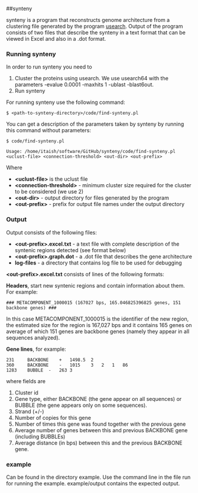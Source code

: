##synteny

synteny is a program that reconstructs genome architecture from a clustering file generated by the program [usearch](http://drive5.com/usearch/). Output of the 
program consists of two files that describe the synteny in a text format that can be viewed in Excel and also in a .dot format.

### Running synteny

In order to run synteny you need to

1. Cluster the proteins using usearch. We use usearch64 with the parameters -evalue 0.0001 -maxhits 1 -ublast -blast6out.
2. Run synteny

For running synteny use the following command:

```
$ <path-to-synteny-directory>/code/find-synteny.pl
```

You can get a description of the parameters taken by synteny by running this command without parameters:

```
$ code/find-synteny.pl

Usage: /home/itaish/software/GitHub/synteny/code/find-synteny.pl <uclust-file> <connection-threshold> <out-dir> <out-prefix>
```
Where
* **\<uclust-file\>** is the uclust file
* **\<connection-threshold\>** - minimum cluster size required for the cluster to be considered (we use 2)
* **\<out-dir\>** - output directory for files generated by the program
* **\<out-prefix\>** - prefix for output file names under the output directory

### Output
Output consists of the following files:
* **\<out-prefix\>.excel.txt** - a text file with complete description of the syntenic regions detected (see format below)
* **\<out-prefix\>.graph.dot** - a .dot file that describes the gene architecture
* **log-files** - a directory that contains log file to be used for debugging


**\<out-prefix\>.excel.txt** consists of lines of the following formats:

**Headers**, start new syntenic regions and contain information about them. For example:
```
### METACOMPONENT_1000015 (167027 bps, 165.046825396825 genes, 151 backbone genes) ###
```
In this case METACOMPONENT_1000015 is the identifier of the new region, the estimated size for the region is 167,027 bps and it contains 165 genes on 
average of which 151 genes are backbone genes (namely they appear in all sequences analyzed).

**Gene lines**, for example:
```
231 	BACKBONE	+	1498.5	2
360 	BACKBONE	-	1015	3	2	1	86
1283	BUBBLE	-	263	3
```
where fields are 

1. Cluster id
2. Gene type, either BACKBONE (the gene appear on all sequences) or BUBBLE (the gene appears only on some sequences).
3. Strand (+/-) 
4. Number of copies for this gene 
5. Number of times this gene was found together with the previous gene
6. Average number of genes between this and previous BACKBONE gene (including BUBBLEs) 
7. Average distance (in bps) between this and the previous BACKBONE gene. 

### example

Can be found in the directory example. Use the command line in the file run for running the example. example/output contains the expected output.
